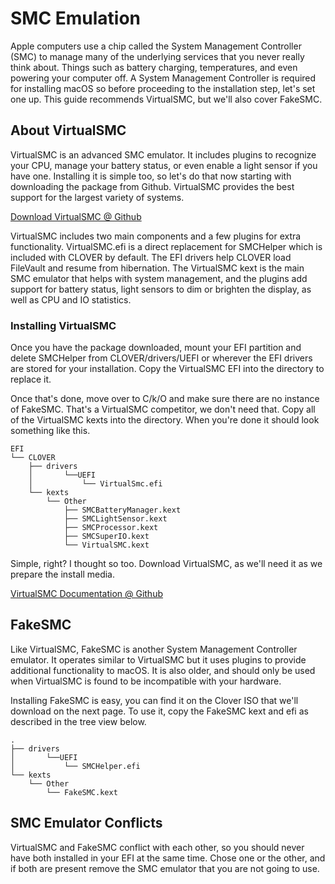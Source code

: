 # SMC Emulation

Apple computers use a chip called the System Management Controller \(SMC\) to manage many of the underlying services that you never really think about.  Things such as battery charging, temperatures, and even powering your computer off.  A System Management Controller is required for installing macOS so before proceeding to the installation step, let's set one up.  This guide recommends VirtualSMC, but we'll also cover FakeSMC.

## About VirtualSMC

VirtualSMC is an advanced SMC emulator.  It includes plugins to recognize your CPU, manage your battery status, or even enable a light sensor if you have one.  Installing it is simple too, so let's do that now starting with downloading the package from Github.  VirtualSMC provides the best support for the largest variety of systems.

[Download VirtualSMC @ Github](https://github.com/acidanthera/VirtualSMC)

VirtualSMC includes two main components and a few plugins for extra functionality.  VirtualSMC.efi is a direct replacement for SMCHelper which is included with CLOVER by default.  The EFI drivers help CLOVER load FileVault and resume from hibernation.  The VirtualSMC kext is the main SMC emulator that helps with system management, and the plugins add support for battery status, light sensors to dim or brighten the display, as well as CPU and IO statistics.

### Installing VirtualSMC

Once you have the package downloaded, mount your EFI partition and delete SMCHelper from CLOVER/drivers/UEFI or wherever the EFI drivers are stored for your installation.  Copy the VirtualSMC EFI into the directory to replace it.

Once that's done, move over to C/k/O and make sure there are no instance of FakeSMC.  That's a VirtualSMC competitor, we don't need that.  Copy all of the VirtualSMC kexts into the directory.   When you're done it should look something like this.

```text
EFI
└── CLOVER
    ├── drivers
    │       └──UEFI
    │           └── VirtualSmc.efi
    └── kexts
        └── Other
            ├── SMCBatteryManager.kext
            ├── SMCLightSensor.kext
            ├── SMCProcessor.kext
            ├── SMCSuperIO.kext
            └── VirtualSMC.kext
```

Simple, right?  I thought so too.  Download VirtualSMC, as we'll need it as we prepare the install media.

[VirtualSMC Documentation @ Github](https://github.com/acidanthera/VirtualSMC/tree/master/Docs)

## FakeSMC

Like VirtualSMC, FakeSMC is another System Management Controller emulator.  It operates similar to VirtualSMC but it uses plugins to provide additional functionality to macOS.  It is also older, and should only be used when VirtualSMC is found to be incompatible with your hardware.

Installing FakeSMC is easy, you can find it on the Clover ISO that we'll download on the next page.  To use it, copy the FakeSMC kext and efi as described in the tree view below.

```text
.
├── drivers
│       └──UEFI
│           └── SMCHelper.efi
└── kexts
    └── Other
        └── FakeSMC.kext
```

## SMC Emulator Conflicts

VirtualSMC and FakeSMC conflict with each other, so you should never have both installed in your EFI at the same time.  Chose one or the other, and if both are present remove the SMC emulator that you are not going to use.


